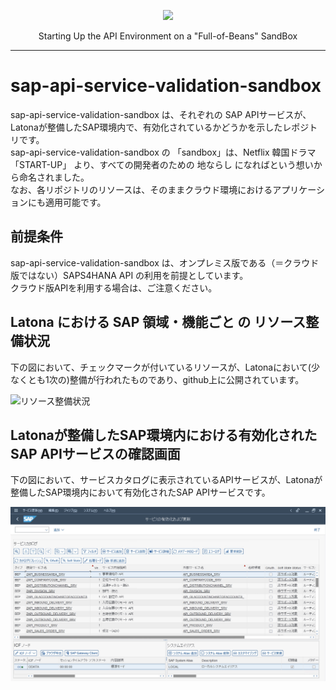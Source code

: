 <p align="center"> <img src="https://user-images.githubusercontent.com/91356865/144049159-1ebbd095-87d2-4a3c-81cb-277cc1d4c7b7.png" width="300"> </p> <p align="center"> Starting Up the API Environment on a "Full-of-Beans" SandBox </p>

***

# sap-api-service-validation-sandbox
sap-api-service-validation-sandbox は、それぞれの SAP APIサービスが、Latonaが整備したSAP環境内で、有効化されているかどうかを示したレポジトリです。  
sap-api-service-validation-sandbox の 「sandbox」は、Netflix 韓国ドラマ 「START-UP」 より、すべての開発者のための 地ならし になればという想いから命名されました。  
なお、各リポジトリのリソースは、そのままクラウド環境におけるアプリケーションにも適用可能です。  

## 前提条件  
sap-api-service-validation-sandbox は、オンプレミス版である（＝クラウド版ではない）SAPS4HANA API の利用を前提としています。  
クラウド版APIを利用する場合は、ご注意ください。  

## Latona における SAP 領域・機能ごと の リソース整備状況    
下の図において、チェックマークが付いているリソースが、Latonaにおいて(少なくとも1次の)整備が行われたものであり、github上に公開されています。  

![リソース整備状況](documents/sap-api-validated-sandbox_0911.drawio-3.png)

## Latonaが整備したSAP環境内における有効化されたSAP APIサービスの確認画面
下の図において、サービスカタログに表示されているAPIサービスが、Latonaが整備したSAP環境内において有効化されたSAP APIサービスです。

![サービスカタログ](documents/A873DF86-5271-4248-ACD7-1AD58F604459.jpeg)
